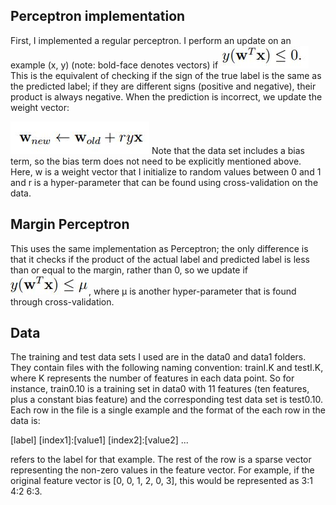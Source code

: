 ## Perceptron implementation

First, I implemented a regular perceptron. I perform an update on an example (x, y) (note: bold-face denotes vectors) if ![update](pictures/update.JPG) 
This is the equivalent of checking if  the sign of the true label is the same as the predicted label; if they are different signs (positive and negative), their product is always negative. When the prediction is incorrect, we update the weight vector:

![perceptron](pictures/perceptron.JPG)
Note that the data set includes a bias term, so the bias term does not need to be explicitly mentioned above. Here, w is a weight vector that I initialize to random values between 0 and 1 and r is a hyper-parameter that can be found using cross-validation on the data.

## Margin Perceptron

This uses the same implementation as Perceptron; the only difference is that it checks if the product of the actual label and predicted label is less than or equal to the margin, rather than 0, so we update if ![margin](pictures/margin.JPG), where μ is another hyper-parameter that is found through cross-validation.

## Data

The training and test data sets I used are in the data0 and data1 folders. They contain files with the following naming convention: trainI.K and testI.K, where K represents the number of features in each data point. So for instance, train0.10 is a training set in data0 with 11 features (ten features, plus a constant bias feature) and the corresponding test data set is test0.10. Each row in the file is a single example and the format of the each row in the data is:

[label] [index1]:[value1] [index2]:[value2] ...

<label> refers to the label for that example. The rest of the row is a sparse vector representing the non-zero values in the feature vector. For example, if the original feature vector is [0, 0, 1, 2, 0, 3], this would be represented as 3:1 4:2 6:3.
